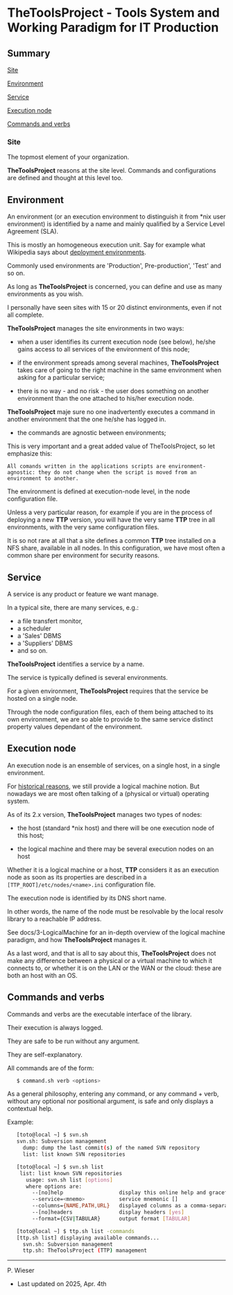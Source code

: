# TheToolsProject - Tools System and Working Paradigm for IT Production

## Summary

[Site](#site)

[Environment](#environment)

[Service](#service)

[Execution node](#execution-node)

[Commands and verbs](#commands-and-verbs)

### Site

The topmost element of your organization.

__TheToolsProject__ reasons at the site level. Commands and configurations are defined and thought at this level too.

## Environment

An environment (or an execution environment to distinguish it from *nix user environment) is identified by a name and mainly qualified by a Service Level Agreement (SLA).

This is mostly an homogeneous execution unit. Say for example what Wikipedia says about [deployment environments](https://en.wikipedia.org/wiki/Deployment_environment).

Commonly used environments are 'Production', Pre-production', 'Test' and so on.

As long as __TheToolsProject__ is concerned, you can define and use as many environments as you wish.

I personally have seen sites with 15 or 20 distinct environments, even if not all complete.

__TheToolsProject__ manages the site environments in two ways:

- when a user identifies its current execution node (see below), he/she gains access to all services of the environment of this node;

- if the environment spreads among several machines, __TheToolsProject__ takes care of going to the right machine in the same environment when asking for a particular service;

- there is no way - and no risk - the user does something on another environment than the one attached to his/her execution node.

__TheToolsProject__ maje sure no one inadvertently executes a command in another environment that the one he/she has logged in.

- the commands are agnostic between environments;

This is very important and a great added value of TheToolsProject, so let emphasize this:

    All comands written in the applications scripts are environment-agnostic: they do not change when the script is moved from an environment to another.

The environment is defined at execution-node level, in the node configuration file.

Unless a very particular reason, for example if you are in the process of deploying a new __TTP__ version, you will have the very same __TTP__ tree in all environments, with the very same configuration files.

It is so not rare at all that a site defines a common __TTP__ tree installed on a NFS share, available in all nodes. In this configuration, we have most often a common share per environment for security reasons.

## Service

A service is any product or feature we want manage.

In a typical site, there are many services, e.g.:

- a file transfert monitor,
- a scheduler
- a 'Sales' DBMS
- a 'Suppliers' DBMS
- and so on.

__TheToolsProject__ identifies a service by a name.

The service is typically defined is several environments.

For a given environment, __TheToolsProject__ requires that the service be hosted on a single node.

Through the node configuration files, each of them being attached to its own environment, we are so able to provide to the same service distinct property values dependant of the environment.

## Execution node

An execution node is an ensemble of services, on a single host, in a single environment.

For [historical reasons](./TheToolsProject/libexec/doc/historic.md), we still provide a logical machine notion. But nowadays we are most often talking of a (physical or virtual) operating system.

As of its 2.x version, __TheToolsProject__ manages two types of nodes:

- the host (standard *nix host) and there will be one execution node of this host;

- the logical machine and there may be several execution nodes on an host

Whether it is a logical machine or a host, __TTP__ considers it as an execution node as soon as its properties are described in a `[TTP_ROOT]/etc/nodes/<name>.ini` configuration file.

The execution node is identified by its DNS short name.

In other words, the name of the node must be resolvable by the local resolv library to a reachable IP address.

See docs/3-LogicalMachine for an in-depth overview of the logical machine paradigm, and how __TheToolsProject__ manages it.

As a last word, and that is all to say about this, __TheToolsProject__ does not make any difference between a physical or a virtual machine to which it connects to, or whether it is on the LAN or the WAN or the cloud: these are both an host with an OS.

## Commands and verbs

Commands and verbs are the executable interface of the library.

Their execution is always logged.

They are safe to be run without any argument.

They are self-explanatory.

All commands are of the form:

```sh
   $ command.sh verb <options>
```

As a general philosophy, entering any command, or any command + verb, without any optional nor positional argument, is safe and only displays a contextual help.

Example:

```sh
   [toto@local ~] $ svn.sh
   svn.sh: Subversion management
     dump: dump the last commit(s) of the named SVN repository
     list: list known SVN repositories

   [toto@local ~] $ svn.sh list
    list: list known SVN repositories
      usage: svn.sh list [options]
      where options are:
        --[no]help                  display this online help and gracefully exit [no]
        --service=<mnemo>           service mnemonic []
        --columns={NAME,PATH,URL}   displayed columns as a comma-separated list [ALL]
        --[no]headers               display headers [yes]
        --format={CSV|TABULAR}      output format [TABULAR]

   [toto@local ~] $ ttp.sh list -commands
   [ttp.sh list] displaying available commands...
     svn.sh: Subversion management
     ttp.sh: TheToolsProject (TTP) management
```

---
P. Wieser
- Last updated on 2025, Apr. 4th
